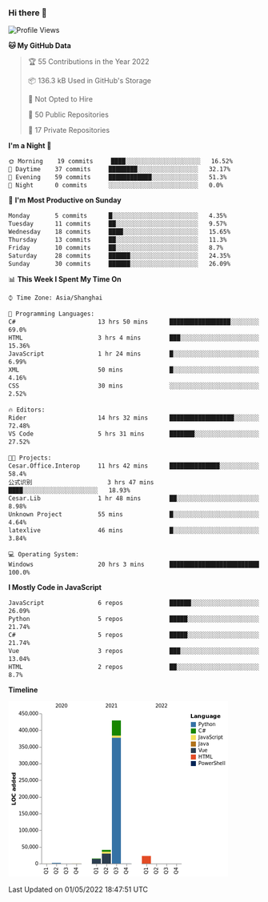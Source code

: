 ### Hi there 👋
<!--START_SECTION:waka-->
![Profile Views](http://img.shields.io/badge/Profile%20Views-3-blue)

**🐱 My GitHub Data** 

> 🏆 55 Contributions in the Year 2022
 > 
> 📦 136.3 kB Used in GitHub's Storage 
 > 
> 🚫 Not Opted to Hire
 > 
> 📜 50 Public Repositories 
 > 
> 🔑 17 Private Repositories  
 > 
**I'm a Night 🦉** 

```text
🌞 Morning    19 commits     ████░░░░░░░░░░░░░░░░░░░░░   16.52% 
🌆 Daytime    37 commits     ████████░░░░░░░░░░░░░░░░░   32.17% 
🌃 Evening    59 commits     ████████████░░░░░░░░░░░░░   51.3% 
🌙 Night      0 commits      ░░░░░░░░░░░░░░░░░░░░░░░░░   0.0%

```
📅 **I'm Most Productive on Sunday** 

```text
Monday       5 commits      █░░░░░░░░░░░░░░░░░░░░░░░░   4.35% 
Tuesday      11 commits     ██░░░░░░░░░░░░░░░░░░░░░░░   9.57% 
Wednesday    18 commits     ████░░░░░░░░░░░░░░░░░░░░░   15.65% 
Thursday     13 commits     ██░░░░░░░░░░░░░░░░░░░░░░░   11.3% 
Friday       10 commits     ██░░░░░░░░░░░░░░░░░░░░░░░   8.7% 
Saturday     28 commits     ██████░░░░░░░░░░░░░░░░░░░   24.35% 
Sunday       30 commits     ██████░░░░░░░░░░░░░░░░░░░   26.09%

```


📊 **This Week I Spent My Time On** 

```text
⌚︎ Time Zone: Asia/Shanghai

💬 Programming Languages: 
C#                       13 hrs 50 mins      █████████████████░░░░░░░░   69.0% 
HTML                     3 hrs 4 mins        ███░░░░░░░░░░░░░░░░░░░░░░   15.36% 
JavaScript               1 hr 24 mins        █░░░░░░░░░░░░░░░░░░░░░░░░   6.99% 
XML                      50 mins             █░░░░░░░░░░░░░░░░░░░░░░░░   4.16% 
CSS                      30 mins             ░░░░░░░░░░░░░░░░░░░░░░░░░   2.52%

🔥 Editors: 
Rider                    14 hrs 32 mins      ██████████████████░░░░░░░   72.48% 
VS Code                  5 hrs 31 mins       ███████░░░░░░░░░░░░░░░░░░   27.52%

🐱‍💻 Projects: 
Cesar.Office.Interop     11 hrs 42 mins      ██████████████░░░░░░░░░░░   58.4% 
公式识别                     3 hrs 47 mins       ████░░░░░░░░░░░░░░░░░░░░░   18.93% 
Cesar.Lib                1 hr 48 mins        ██░░░░░░░░░░░░░░░░░░░░░░░   8.98% 
Unknown Project          55 mins             █░░░░░░░░░░░░░░░░░░░░░░░░   4.64% 
latexlive                46 mins             █░░░░░░░░░░░░░░░░░░░░░░░░   3.84%

💻 Operating System: 
Windows                  20 hrs 3 mins       █████████████████████████   100.0%

```

**I Mostly Code in JavaScript** 

```text
JavaScript               6 repos             ██████░░░░░░░░░░░░░░░░░░░   26.09% 
Python                   5 repos             █████░░░░░░░░░░░░░░░░░░░░   21.74% 
C#                       5 repos             █████░░░░░░░░░░░░░░░░░░░░   21.74% 
Vue                      3 repos             ███░░░░░░░░░░░░░░░░░░░░░░   13.04% 
HTML                     2 repos             ██░░░░░░░░░░░░░░░░░░░░░░░   8.7%

```


**Timeline**

![Chart not found](https://raw.githubusercontent.com/cesaryuan/cesaryuan/main/charts/bar_graph.png) 


 Last Updated on 01/05/2022 18:47:51 UTC
<!--END_SECTION:waka-->

<!--
**cesaryuan/Cesaryuan** is a ✨ _special_ ✨ repository because its `README.md` (this file) appears on your GitHub profile.

Here are some ideas to get you started:

- 🔭 I’m currently working on ...
- 🌱 I’m currently learning ...
- 👯 I’m looking to collaborate on ...
- 🤔 I’m looking for help with ...
- 💬 Ask me about ...
- 📫 How to reach me: ...
- 😄 Pronouns: ...
- ⚡ Fun fact: ...
-->
